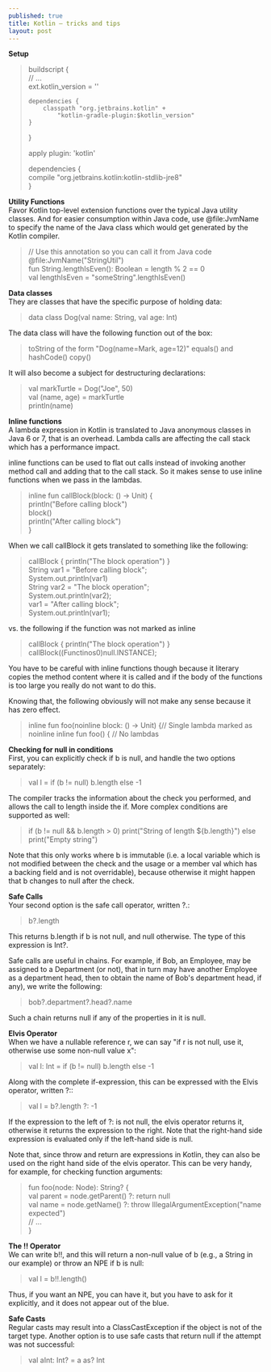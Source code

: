 ```yaml
---
published: true
title: Kotlin – tricks and tips
layout: post
---
```


**Setup**  

> buildscript {  
>     // ...  
>     ext.kotlin_version = '<version to use>'  
>  
>     dependencies {  
>         classpath "org.jetbrains.kotlin" +  
>             "kotlin-gradle-plugin:$kotlin_version"  
>     }  
> }  
>    
> apply plugin: 'kotlin'  
>    
> dependencies {  
>     compile "org.jetbrains.kotlin:kotlin-stdlib-jre8"  
> }  
  

**Utility Functions**  
Favor Kotlin top-level extension functions over the typical Java utility classes. And for easier consumption within Java code, use @file:JvmName to specify the name of the Java class which would get generated by the Kotlin compiler.

> // Use this annotation so you can call it from Java code  
> @file:JvmName("StringUtil")  
> fun String.lengthIsEven(): Boolean = length % 2 == 0  
> val lengthIsEven = "someString".lengthIsEven()  
  

**Data classes**  
They are classes that have the specific purpose of holding data:

> data class Dog(val name: String, val age: Int)

The data class will have the following function out of the box:

> toString of the form "Dog(name=Mark, age=12)" equals() and hashCode() copy()

It will also become a subject for destructuring declarations:

> val markTurtle = Dog("Joe", 50)  
> val (name, age) = markTurtle  
> println(name)  
  
  
**Inline functions**  
A lambda expression in Kotlin is translated to Java anonymous classes in Java 6 or 7, that is an overhead. Lambda calls are affecting the call stack which has a performance impact.

inline functions can be used to flat out calls instead of invoking another method call and adding that to the call stack. So it makes sense to use inline functions when we pass in the lambdas.

> inline fun callBlock(block: () -> Unit) {  
>     println("Before calling block")  
>     block()  
>     println("After calling block")  
> }  

When we call callBlock it gets translated to something like the following:

> callBlock { println("The block operation") }  
> String var1 = "Before calling block";  
> System.out.println(var1)  
> String var2 = "The block operation";  
> System.out.println(var2);  
> var1 = "After calling block";  
> System.out.println(var1);  

vs. the following if the function was not marked as inline

> callBlock { println("The block operation") }
> callBlock((Functinos0)null.INSTANCE);

You have to be careful with inline functions though because it literary copies the method content where it is called and if the body of the functions is too large you really do not want to do this.

Knowing that, the following obviously will not make any sense because it has zero effect.

> inline fun foo(noinline block: () -> Unit) {// Single lambda marked as noinline
> inline fun foo() { // No lambdas
  
  
**Checking for null in conditions**  
First, you can explicitly check if b is null, and handle the two options separately:

> val l = if (b != null) b.length else -1

The compiler tracks the information about the check you performed, and allows the call to length inside the if. More complex conditions are supported as well:

> if (b != null && b.length > 0)
>   print("String of length ${b.length}")
> else
>   print("Empty string")

Note that this only works where b is immutable (i.e. a local variable which is not modified between the check and the usage or a member val which has a backing field and is not overridable), because otherwise it might happen that b changes to null after the check.
  
  
**Safe Calls**  
Your second option is the safe call operator, written ?.:

> b?.length

This returns b.length if b is not null, and null otherwise. The type of this expression is Int?.

Safe calls are useful in chains. For example, if Bob, an Employee, may be assigned to a Department (or not), that in turn may have another Employee as a department head, then to obtain the name of Bob's department head, if any), we write the following:

> bob?.department?.head?.name

Such a chain returns null if any of the properties in it is null.
  
  
**Elvis Operator**  
When we have a nullable reference r, we can say "if r is not null, use it, otherwise use some non-null value x":

> val l: Int = if (b != null) b.length else -1

Along with the complete if-expression, this can be expressed with the Elvis operator, written ?::

> val l = b?.length ?: -1

If the expression to the left of ?: is not null, the elvis operator returns it, otherwise it returns the expression to the right. Note that the right-hand side expression is evaluated only if the left-hand side is null.

Note that, since throw and return are expressions in Kotlin, they can also be used on the right hand side of the elvis operator. This can be very handy, for example, for checking function arguments:

> fun foo(node: Node): String? {  
>   val parent = node.getParent() ?: return null  
>   val name = node.getName() ?: throw IllegalArgumentException("name expected")  
>   // ...  
> }  
  

**The !! Operator**  
We can write b!!, and this will return a non-null value of b (e.g., a String in our example) or throw an NPE if b is null:

> val l = b!!.length()

Thus, if you want an NPE, you can have it, but you have to ask for it explicitly, and it does not appear out of the blue.
  

**Safe Casts**  
Regular casts may result into a ClassCastException if the object is not of the target type. Another option is to use safe casts that return null if the attempt was not successful:

> val aInt: Int? = a as? Int  
